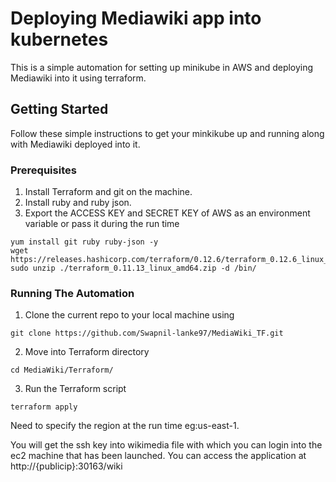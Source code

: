 # Deploying Mediawiki app into kubernetes
This is a simple automation for setting up minikube in AWS and deploying Mediawiki into it using terraform. 

## Getting Started

Follow these simple instructions to get your minkikube up and running along with Mediawiki deployed into it.

### Prerequisites
1. Install Terraform and git on the machine.
2. Install ruby and ruby json.
3. Export the ACCESS KEY and SECRET KEY of AWS as an environment variable or pass it during the run time
```
yum install git ruby ruby-json -y
wget https://releases.hashicorp.com/terraform/0.12.6/terraform_0.12.6_linux_amd64.zip
sudo unzip ./terraform_0.11.13_linux_amd64.zip -d /bin/

```


### Running The Automation

1. Clone the current repo to your local machine using 

```
git clone https://github.com/Swapnil-lanke97/MediaWiki_TF.git

```
2. Move into Terraform directory

```
cd MediaWiki/Terraform/

```

3. Run the Terraform script

```
terraform apply

```
Need to specify the region at the run time eg:us-east-1.

You will get the ssh key into wikimedia file with which you can login into the ec2 machine that has been launched. You can access the application at http://{publicip}:30163/wiki
